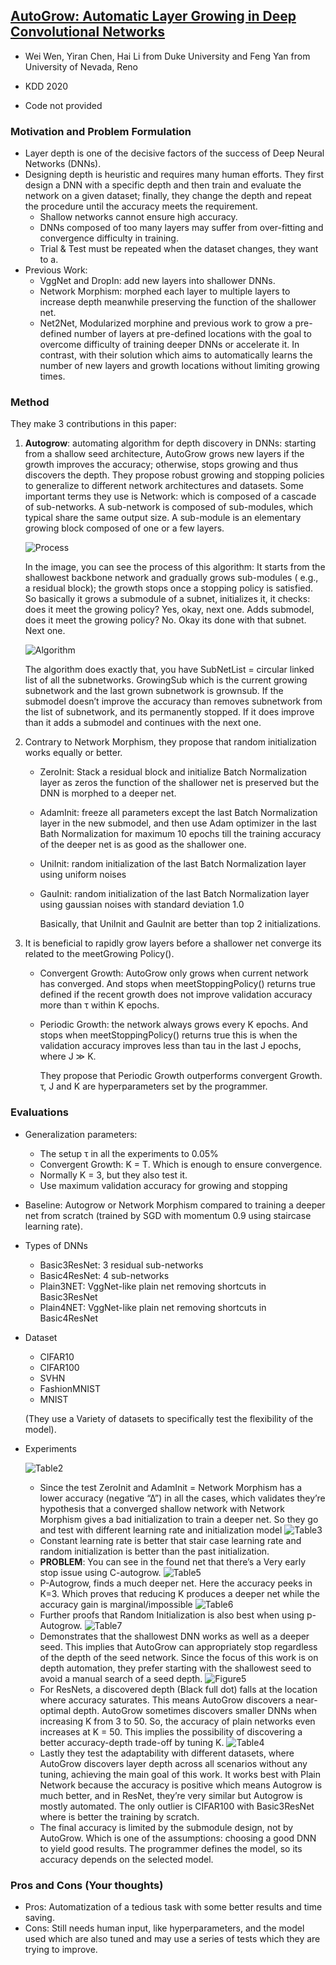 ## [AutoGrow: Automatic Layer Growing in Deep Convolutional Networks](https://dl.acm.org/doi/pdf/10.1145/3394486.3403126)

* Wei Wen, Yiran Chen, Hai Li from Duke University and Feng Yan from University of Nevada, Reno

* KDD 2020

* Code not provided

### Motivation and Problem Formulation

* Layer depth is one of the decisive factors of the success of Deep Neural Networks (DNNs).
* Designing depth is heuristic and requires many human efforts. They first design a DNN with a specific depth and then train and evaluate the network on a given dataset; finally, they change the depth and repeat the procedure until the accuracy meets the requirement.
    * Shallow networks cannot ensure high accuracy.
    * DNNs composed of too many layers may suffer from over-fitting and convergence difficulty in training. 
    * Trial & Test must be repeated when the dataset changes, they want to a.
* Previous Work:
    * VggNet and DropIn: add new layers into shallower DNNs.
    * Network Morphism: morphed each layer to multiple layers to increase depth meanwhile preserving the function of the shallower net.
    * Net2Net, Modularized morphine and previous work to grow a pre-defined number of layers at pre-defined locations with the goal to overcome difficulty of training deeper DNNs or accelerate it. In contrast, with their solution which aims to automatically learns the number of new layers and growth locations without limiting growing times.


### Method

They make 3 contributions in this paper:

1) **Autogrow**: automating algorithm for depth discovery in DNNs: starting from a shallow seed architecture, AutoGrow grows new layers if the growth improves the accuracy; otherwise, stops growing and thus discovers the depth.  They propose robust growing and stopping policies to generalize to different network architectures and datasets. Some important terms they use is Network: which is composed of a cascade of sub-networks. A sub-network is composed of sub-modules, which typical share the same output size. A sub-module is an elementary growing block composed of one or a few layers.

   ![Process](./process.jpg)

    In the image, you can see the process of this algorithm: It starts from the shallowest backbone network and gradually grows sub-modules ( e.g., a residual block); the growth stops once a stopping policy is satisfied. So basically it grows a submodule of a subnet, initializes it, it checks: does it meet the growing policy? Yes, okay, next one. Adds submodel, does it meet the growing policy? No. Okay its done with that subnet. Next one.

   ![Algorithm](./algorithm.jpg)

    The algorithm does exactly that, you have SubNetList = circular linked list of all the subnetworks. GrowingSub which is the current growing subnetwork and the last grown subnetwork is grownsub. If the submodel doesn’t improve the accuracy than removes subnetwork from the list of subnetwork, and its permanently stopped. If it does improve than it adds a submodel and continues with the next one.

2) Contrary to Network Morphism, they propose that random initialization works equally or better.
    * ZeroInit: Stack a residual block and initialize Batch Normalization layer as zeros  the function of the shallower net is preserved but the DNN is morphed to a deeper net.
    * AdamInit: freeze all parameters except the last Batch Normalization layer in the new submodel, and then use Adam optimizer in the last Bath Normalization for maximum 10 epochs till the training accuracy of the deeper net is as good as the shallower one.
    * UniInit: random initialization of the last Batch Normalization layer using uniform noises
    * GauInit: random initialization of the last Batch Normalization layer using gaussian noises with standard deviation 1.0

      Basically, that UniInit and GauInit are better than top 2 initializations.

3) It is beneficial to rapidly grow layers before a shallower net converge its related to the meetGrowing Policy().
    * Convergent Growth: AutoGrow only grows when current network has converged.  And stops when meetStoppingPolicy() returns true defined if the recent growth does not improve validation accuracy more than τ within K epochs.

    * Periodic Growth: the network always grows every K epochs. And stops when meetStoppingPolicy() returns true this is when the validation accuracy improves less than tau in the last J epochs, where J ≫ K.

      They propose that Periodic Growth outperforms convergent Growth. τ, J and K are hyperparameters set by the programmer.



### Evaluations

* Generalization parameters:
    * The setup τ in all the experiments to 0.05%
    * Convergent Growth: K = T. Which is enough to ensure convergence.
    * Normally K = 3, but they also test it.
    * Use maximum validation accuracy for growing and stopping
* Baseline: Autogrow or Network Morphism compared to training a deeper net from scratch (trained by SGD with momentum 0.9 using staircase learning rate).
* Types of DNNs
    * Basic3ResNet: 3 residual sub-networks
    * Basic4ResNet: 4 sub-networks
    * Plain3NET: VggNet-like plain net removing shortcuts in Basic3ResNet
    * Plain4NET: VggNet-like plain net removing shortcuts in Basic4ResNet
* Dataset
    * CIFAR10
    * CIFAR100
    * SVHN
    * FashionMNIST
    * MNIST
   
    (They use a Variety of datasets to specifically test the flexibility of the model).
    
* Experiments

     ![Table2](./Table2.jpg)
    * Since the test ZeroInit and AdamInit = Network Morphism has a lower accuracy (negative “∆”) in all the cases, which validates they’re hypothesis that a converged shallow network with Network Morphism gives a bad initialization to train a deeper net. So they go and test with different learning rate and initialization model
      ![Table3](./Table3.jpg)
    * Constant learning rate is better that stair case learning rate and random initialization is better than the past initialization.
    * **PROBLEM**: You can see in the found net that there’s a Very early stop issue using C-autogrow.
      ![Table5](./Table5.jpg)
    * P-Autogrow, finds a much deeper net. Here the accuracy peeks in K=3. Which proves that reducing K produces a deeper net while the accuracy gain is marginal/impossible
      ![Table6](./Table6.jpg)
    * Further proofs that Random Initialization is also best when using p-Autogrow.
      ![Table7](./Table7.jpg)
    * Demonstrates that the shallowest DNN works as well as a deeper seed. This implies that AutoGrow can appropriately stop regardless of the depth of the seed network. Since the focus of this work is on depth automation, they prefer starting with the shallowest seed to avoid a manual search of a seed depth.
      ![Figure5](./Figure5.jpg)
    * For ResNets, a discovered depth (Black full dot) falls at the location where accuracy saturates. This means AutoGrow discovers a near-optimal depth. AutoGrow sometimes discovers smaller DNNs when increasing K from 3 to 50. So, the accuracy of plain networks even increases at K = 50. This implies the possibility of discovering a better accuracy-depth trade-off by tuning K.
      ![Table4](./Table4.jpg)
    * Lastly they test the adaptability with different datasets, where AutoGrow discovers layer depth across all scenarios without any tuning, achieving the main goal of this work. It works best with Plain Network because the accuracy is positive which means Autogrow is much better, and in ResNet, they’re very similar but Autogrow is mostly automated. The only outlier is CIFAR100 with Basic3ResNet where is better the training by scratch.
    * The final accuracy is limited by the submodule design, not by AutoGrow. Which is one of the assumptions: choosing a good DNN to yield good results. The programmer defines the model, so its accuracy depends on the selected model.

### Pros and Cons (Your thoughts)

* Pros: Automatization of a tedious task with some better results and time saving.
* Cons: Still needs human input, like hyperparameters, and the model used which are also tuned and may use a series of tests which they are trying to improve.
